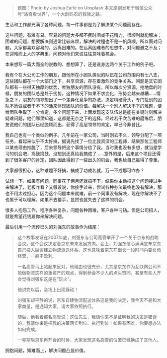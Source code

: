 
> 题图：Photo by Joshua Earle on Unsplash
> 本文原创发布于微信公众号“洛奇看世界”，一个大龄码农的救赎之路。

生活和工作都充满了各种问题，每一件事都是为了解决某个问题而存在。

这些问题，有难有易。容易的问题大多都不费时间或不花精力，很顺利就能解决；困难的问题，想要解决则通常比较麻烦，解决的过程也不是一帆风顺。所以面对问题，大家都喜欢容易的，远离困难的。在远离困难者的思想中，对问题避之不及；在迎难而上人的字典里，问题对他们来说往往意味着机会。

本来想写一篇大而全的说教的，想想算了，还是说身边两个关于工作的例子吧。

我有个在大公司工作的朋友，跟他所在小团队类似的队伍在公司范围内有七八支，这些团队都在一个大部门之下，共享资源，存在着激烈的竞争关系。问题是其它团队都有一些得天独厚的优势，唯独朋友的团队没有。所以每次分资源，抢地盘的时候，朋友的团队总是处于劣势。这种情况下如果不求变化，形势会越来越糟……情急之下，朋友的领导想出了一个差异化竞争的办法，决定啃硬骨头，专门捡别的团队不愿做或者干不下的活来体现团队的价值。每解决一个别人解决不下的难题，便给团队争取了一分肯定，多个问题下来，上面发现这支队伍总是能在关键时刻解决疑难问题，他们哪里知道，这都是无奈之下的选择。经过若干次苦难的磨练后，朋友说他们的团队已经脱颖而出，获得了高层领导的肯定，早已今非昔比。

我自己也有一个类似的例子。几年前在一家公司，当时刚去不久，领导分配了一项任务，看起来似乎不太好搞，据说先找了一位比我资深的工程师，结果那位工程师以某些理由推脱了，后来领导把这个事情分给了我。当时我也没有多想，就当是学习的机会吧，捣鼓捣鼓，没想到还真给我搞成了……意外的是，后来这个项目还得到了很多客户的肯定，团队因此得到了一些出头的机会，我也给自己赢得了尊重。

大家都很担心，这种难题不好搞，搞成了功成名就，万一不成那可咋办？

试想一下，如果有问题，同事花了俩月还就搞不下，结果你主动把这个问题接过手来解决了，老板咋看？又假设说，你接手过来，尝试各种办法最终也没有解决，那也不用太过担心，因为这个问题本来就难，前一个同事没有解决，现在你解决不了也属于可以理解。如果不去接手，显然也就失去了这样的机会。

很多人抱怨工作，程序各种复杂，问题各种困难，客户各种刁钻。但是公司招人，就是希望花钱雇你来解决问题。

最后引用一个流传已久的刘强东的故事作为结尾：

> 这个故事发证在2007年底，刘强东与公司高管举开了一个关于京东的战略会议。这个会议决定着京东未来发展方向。会上，刘强东信心满满宣布京东自己投入巨资建立物流派送体系，这也意味着京东在很长一段时间内要负债经营，一直不盈利。
> 
> 一名高管马上站起来反对，他理由也很充分，尤其是京东作为互联网公司不能做物流这样的重资产的观点，得到参会不少人的点头赞同，甚至有些人开会觉得刘强东这是在“玩火”。
> 
> 他讲完以后，会场上出现躁动！
>
> 刘强东却平静的说，京东自建物流配送体系这是我的决定，我今天不是和大家商量，是通知大家，请大家依照执行。
> 
> 随后，他看着那名高管说：这位先生，我请你来不是证明我的决策是错误的，我请你来是把我的决策落实到位、执行到位！如果有困难，你要想办法如何完成。
>
> 一星期后京东再开会的时候，大家发现这名高管的位置已经换成了其他人。

拥抱问题，知难而上，解决问题凸显价值。
